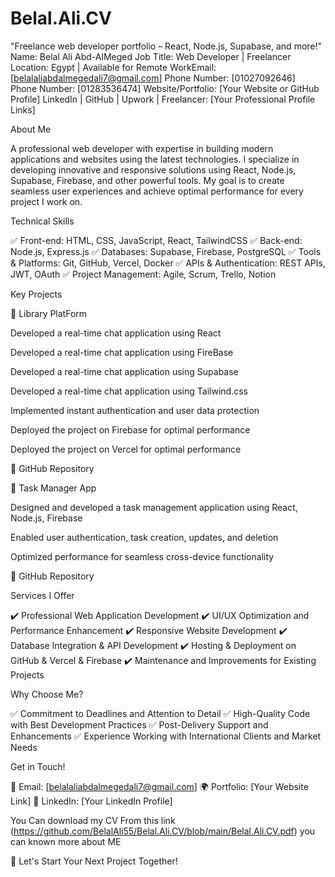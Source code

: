 # Belal.Ali.CV
"Freelance web developer portfolio – React, Node.js, Supabase, and more!"
Name: Belal Ali Abd-AlMeged
Job Title: Web Developer | Freelancer
Location: Egypt | Available for Remote WorkEmail: [belalaliabdalmegedali7@gmail.com]
Phone Number: [01027092646]                       
Phone Number: [01283536474]
Website/Portfolio: [Your Website or GitHub Profile]
LinkedIn | GitHub | Upwork | Freelancer: [Your Professional Profile Links]

About Me

A professional web developer with expertise in building modern applications and websites using the latest technologies. I specialize in developing innovative and responsive solutions using React, Node.js, Supabase, Firebase, and other powerful tools. My goal is to create seamless user experiences and achieve optimal performance for every project I work on.

Technical Skills

✅ Front-end: HTML, CSS, JavaScript, React, TailwindCSS
✅ Back-end: Node.js, Express.js
✅ Databases: Supabase, Firebase, PostgreSQL
✅ Tools & Platforms: Git, GitHub, Vercel, Docker
✅ APIs & Authentication: REST APIs, JWT, OAuth
✅ Project Management: Agile, Scrum, Trello, Notion

Key Projects

🔹 Library PlatForm

Developed a real-time chat application using React       

Developed a real-time chat application using FireBase

Developed a real-time chat application using Supabase

Developed a real-time chat application using Tailwind.css

Implemented instant authentication and user data protection

Deployed the project on Firebase for optimal performance

Deployed the project on Vercel for optimal performance

🔗 GitHub Repository

🔹 Task Manager App

Designed and developed a task management application using React, Node.js, Firebase

Enabled user authentication, task creation, updates, and deletion

Optimized performance for seamless cross-device functionality

🔗 GitHub Repository

Services I Offer

✔️ Professional Web Application Development
✔️ UI/UX Optimization and Performance Enhancement
✔️ Responsive Website Development
✔️ Database Integration & API Development
✔️ Hosting & Deployment on GitHub & Vercel & Firebase
✔️ Maintenance and Improvements for Existing Projects

Why Choose Me?

✅ Commitment to Deadlines and Attention to Detail
✅ High-Quality Code with Best Development Practices
✅ Post-Delivery Support and Enhancements
✅ Experience Working with International Clients and Market Needs

Get in Touch!

📩 Email: [belalaliabdalmegedali7@gmail.com]
🌍 Portfolio: [Your Website Link]
💼 LinkedIn: [Your LinkedIn Profile]

You Can download my CV From this link (https://github.com/BelalAli55/Belal.Ali.CV/blob/main/Belal.Ali.CV.pdf) you can known more about ME                          


🚀 Let's Start Your Next Project Together!

